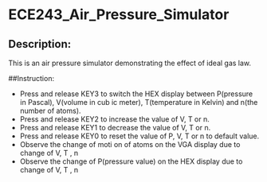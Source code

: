 # ECE243_Air_Pressure_Simulator
## Description:
This is an air pressure simulator demonstrating the effect of ideal gas law.

##Instruction:
- Press and release KEY3 to switch the HEX display between P(pressure in Pascal), V(volume in
cub ic meter), T(temperature in Kelvin) and n(the number of atoms).
- Press and release KEY2 to increase the value of V, T or n.
- Press and release KEY1 to decrease the value of V, T or n.
- Press and release KEY0 to reset the value of P, V, T or n to default value.
- Observe the change of moti on of atoms on the VGA display due to change of V, T , n
- Observe the change of P(pressure value) on the HEX display due to change of V, T , n
